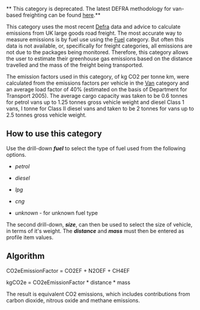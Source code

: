 ** This category is deprecated. The latest DEFRA methodology for
van-based freighting can be found
[here](DEFRA_freight_transport_methodology).**

This category uses the most recent
[Defra](http://www.defra.gov.uk/environment/business/reporting/conversion-factors.htm)
data and advice to calculate emissions from UK large goods road freight.
The most accurate way to measure emissions is by fuel use using the
[Fuel](Fuel_Defra) category. But often this data is not available, or,
specifically for freight categories, all emissions are not due to the
packages being monitored. Therefore, this category allows the user to
estimate their greenhouse gas emissions based on the distance travelled
and the mass of the freight being transported.

The emission factors used in this category, of kg CO2 per tonne km, were
calculated from the emissions factors per vehicle in the
[Van](Van_generic_Defra) category and an average load factor of 40%
(estimated on the basis of Department for Transport 2005). The average
cargo capacity was taken to be 0.6 tonnes for petrol vans up to 1.25
tonnes gross vehicle weight and diesel Class 1 vans, I tonne for Class
II diesel vans and taken to be 2 tonnes for vans up to 2.5 tonnes gross
vehicle weight.

## How to use this category

Use the drill-down ***fuel*** to select the type of fuel used from the
following options.

  - *petrol*

<!-- end list -->

  - *diesel*

<!-- end list -->

  - *lpg*

<!-- end list -->

  - *cng*

<!-- end list -->

  - *unknown* - for unknown fuel type

The second drill-down, ***size***, can then be used to select the size
of vehicle, in terms of it's weight. The ***distance*** and ***mass***
must then be entered as profile item values.

## Algorithm

CO2eEmissionFactor = CO2EF + N2OEF + CH4EF

kgCO2e = CO2eEmissionFactor \* distance \* mass

The result is equivalent CO2 emissions, which includes contributions
from carbon dioxide, nitrous oxide and methane emissions.
